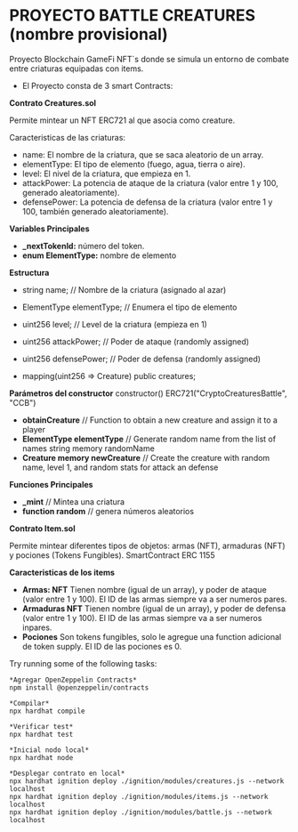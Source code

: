 # PROYECTO BATTLE CREATURES (nombre provisional)

Proyecto Blockchain GameFi NFT´s donde se simula un entorno de combate entre criaturas equipadas con items.
- El Proyecto consta de 3 smart Contracts:

**Contrato Creatures.sol** 

Permite mintear un NFT ERC721 al que asocia como creature.

Caracteristicas de las criaturas:
- name: El nombre de la criatura, que se saca aleatorio de un array.
- elementType: El tipo de elemento (fuego, agua, tierra o aire).
- level: El nivel de la criatura, que empieza en 1.
- attackPower: La potencia de ataque de la criatura (valor entre 1 y 100, generado aleatoriamente).
- defensePower: La potencia de defensa de la criatura (valor entre 1 y 100, también generado aleatoriamente). 


**Variables Principales**

- **_nextTokenId:** número del token.
- **enum ElementType:** nombre de elemento

**Estructura**

- string name;             // Nombre de la criatura (asignado al azar)
- ElementType elementType; // Enumera el tipo de elemento
- uint256 level;           // Level de la criatura (empieza en 1)
- uint256 attackPower;     // Poder de ataque (randomly assigned)
- uint256 defensePower;    // Poder de defensa (randomly assigned)

- mapping(uint256 => Creature) public creatures;

**Parámetros del constructor**
 constructor() ERC721("CryptoCreaturesBattle", "CCB")
  
- **obtainCreature** // Function to obtain a new creature and assign it to a player
- **ElementType elementType** // Generate random name from the list of names string memory randomName 
- **Creature memory newCreature** // Create the creature with random name, level 1, and random stats for attack an defense

**Funciones Principales**
- **_mint** // Mintea una criatura
- **function random** // genera números aleatorios 


**Contrato Item.sol**

Permite mintear diferentes tipos de objetos: armas (NFT), armaduras (NFT) y pociones (Tokens Fungibles).
SmartContract ERC 1155

 **Caracteristicas de los items**
- **Armas: NFT** Tienen nombre (igual de un array), y poder de ataque (valor entre 1 y 100). El ID de las armas siempre va a ser numeros pares.
- **Armaduras NFT** Tienen nombre (igual de un array), y poder de defensa (valor entre 1 y 100). El ID de las armas siempre va a ser numeros inpares.
- **Pociones** Son tokens fungibles, solo le agregue una function adicional de token supply. El ID de las pociones es 0. 





Try running some of the following tasks:

```
*Agregar OpenZeppelin Contracts*
npm install @openzeppelin/contracts

*Compilar*
npx hardhat compile

*Verificar test*
npx hardhat test

*Inicial nodo local*
npx hardhat node

*Desplegar contrato en local*
npx hardhat ignition deploy ./ignition/modules/creatures.js --network localhost
npx hardhat ignition deploy ./ignition/modules/items.js --network localhost
npx hardhat ignition deploy ./ignition/modules/battle.js --network localhost
```
